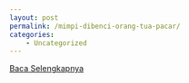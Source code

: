 ```yaml
---
layout: post
permalink: /mimpi-dibenci-orang-tua-pacar/
categories:
    - Uncategorized
---
```


[Baca Selengkapnya](/06)